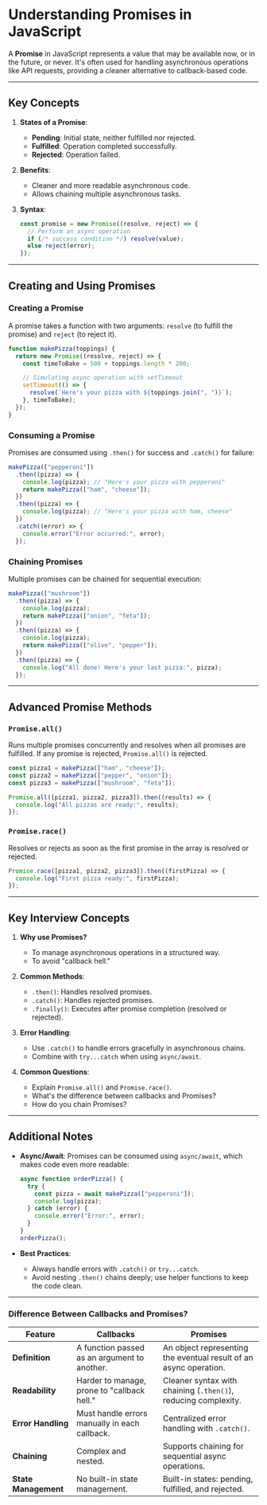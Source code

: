 # Understanding Promises in JavaScript

A **Promise** in JavaScript represents a value that may be available now, or in the future, or never. It's often used for handling asynchronous operations like API requests, providing a cleaner alternative to callback-based code.

---

## Key Concepts

1. **States of a Promise**:
   - **Pending**: Initial state, neither fulfilled nor rejected.
   - **Fulfilled**: Operation completed successfully.
   - **Rejected**: Operation failed.

2. **Benefits**:
   - Cleaner and more readable asynchronous code.
   - Allows chaining multiple asynchronous tasks.

3. **Syntax**:
   ```javascript
   const promise = new Promise((resolve, reject) => {
     // Perform an async operation
     if (/* success condition */) resolve(value);
     else reject(error);
   });
   ```

---

## Creating and Using Promises

### Creating a Promise
A promise takes a function with two arguments: `resolve` (to fulfill the promise) and `reject` (to reject it).

```javascript
function makePizza(toppings) {
  return new Promise((resolve, reject) => {
    const timeToBake = 500 + toppings.length * 200;

    // Simulating async operation with setTimeout
    setTimeout(() => {
      resolve(`Here's your pizza with ${toppings.join(", ")}`);
    }, timeToBake);
  });
}
```

### Consuming a Promise
Promises are consumed using `.then()` for success and `.catch()` for failure:
```javascript
makePizza(["pepperoni"])
  .then((pizza) => {
    console.log(pizza); // "Here's your pizza with pepperoni"
    return makePizza(["ham", "cheese"]);
  })
  .then((pizza) => {
    console.log(pizza); // "Here's your pizza with ham, cheese"
  })
  .catch((error) => {
    console.error("Error occurred:", error);
  });
```

### Chaining Promises
Multiple promises can be chained for sequential execution:
```javascript
makePizza(["mushroom"])
  .then((pizza) => {
    console.log(pizza);
    return makePizza(["onion", "feta"]);
  })
  .then((pizza) => {
    console.log(pizza);
    return makePizza(["olive", "pepper"]);
  })
  .then((pizza) => {
    console.log("All done! Here's your last pizza:", pizza);
  });
```

---

## Advanced Promise Methods

### `Promise.all()`
Runs multiple promises concurrently and resolves when all promises are fulfilled. If any promise is rejected, `Promise.all()` is rejected.

```javascript
const pizza1 = makePizza(["ham", "cheese"]);
const pizza2 = makePizza(["pepper", "onion"]);
const pizza3 = makePizza(["mushroom", "feta"]);

Promise.all([pizza1, pizza2, pizza3]).then((results) => {
  console.log("All pizzas are ready:", results);
});
```

### `Promise.race()`
Resolves or rejects as soon as the first promise in the array is resolved or rejected.

```javascript
Promise.race([pizza1, pizza2, pizza3]).then((firstPizza) => {
  console.log("First pizza ready:", firstPizza);
});
```

---

## Key Interview Concepts

1. **Why use Promises?**
   - To manage asynchronous operations in a structured way.
   - To avoid "callback hell."

2. **Common Methods**:
   - `.then()`: Handles resolved promises.
   - `.catch()`: Handles rejected promises.
   - `.finally()`: Executes after promise completion (resolved or rejected).

3. **Error Handling**:
   - Use `.catch()` to handle errors gracefully in asynchronous chains.
   - Combine with `try...catch` when using `async/await`.

4. **Common Questions**:
   - Explain `Promise.all()` and `Promise.race()`.
   - What's the difference between callbacks and Promises?
   - How do you chain Promises?

---

## Additional Notes

- **Async/Await**:
   Promises can be consumed using `async/await`, which makes code even more readable:
   ```javascript
   async function orderPizza() {
     try {
       const pizza = await makePizza(["pepperoni"]);
       console.log(pizza);
     } catch (error) {
       console.error("Error:", error);
     }
   }
   orderPizza();
   ```

- **Best Practices**:
   - Always handle errors with `.catch()` or `try...catch`.
   - Avoid nesting `.then()` chains deeply; use helper functions to keep the code clean.

---

### **Difference Between Callbacks and Promises?**

|**Feature**|**Callbacks**|**Promises**|
|---|---|---|
|**Definition**|A function passed as an argument to another.|An object representing the eventual result of an async operation.|
|**Readability**|Harder to manage, prone to "callback hell."|Cleaner syntax with chaining (`.then()`), reducing complexity.|
|**Error Handling**|Must handle errors manually in each callback.|Centralized error handling with `.catch()`.|
|**Chaining**|Complex and nested.|Supports chaining for sequential async operations.|
|**State Management**|No built-in state management.|Built-in states: pending, fulfilled, and rejected.|
